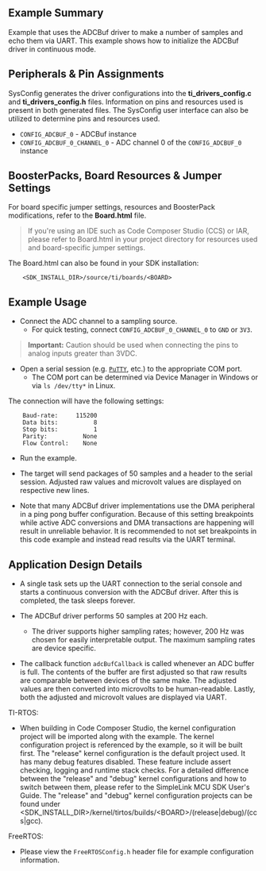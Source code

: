 ## Example Summary

Example that uses the ADCBuf driver to make a number of samples
and echo them via UART. This example shows how to initialize the
ADCBuf driver in continuous mode.

## Peripherals & Pin Assignments

SysConfig generates the driver configurations into the __ti_drivers_config.c__
and __ti_drivers_config.h__ files. Information on pins and resources used
is present in both generated files. The SysConfig user interface can also be
utilized to determine pins and resources used.

* `CONFIG_ADCBUF_0` - ADCBuf instance
* `CONFIG_ADCBUF_0_CHANNEL_0` - ADC channel 0 of the `CONFIG_ADCBUF_0` instance

## BoosterPacks, Board Resources & Jumper Settings

For board specific jumper settings, resources and BoosterPack modifications,
refer to the __Board.html__ file.

> If you're using an IDE such as Code Composer Studio (CCS) or IAR, please
refer to Board.html in your project directory for resources used and
board-specific jumper settings.

The Board.html can also be found in your SDK installation:

        <SDK_INSTALL_DIR>/source/ti/boards/<BOARD>

## Example Usage

* Connect the ADC channel to a sampling source.
    * For quick testing, connect `CONFIG_ADCBUF_0_CHANNEL_0` to `GND` or `3V3`.

>__Important:__ Caution should be used when connecting the pins to analog
inputs greater than 3VDC.

* Open a serial session (e.g. [`PuTTY`](http://www.putty.org/ "PuTTY's
Homepage"), etc.) to the appropriate COM port.
    * The COM port can be determined via Device Manager in Windows or via
`ls /dev/tty*` in Linux.

The connection will have the following settings:
```
    Baud-rate:     115200
    Data bits:          8
    Stop bits:          1
    Parity:          None
    Flow Control:    None
```

* Run the example.

* The target will send packages of 50 samples and a header to the serial
session. Adjusted raw values and microvolt values are displayed
on respective new lines.

* Note that many ADCBuf driver implementations use the DMA peripheral in a
ping pong buffer configuration. Because of this setting breakpoints while
active ADC conversions and DMA transactions are happening will result in
unreliable behavior. It is recommended to not set breakpoints in this code
example and instead read results via the UART terminal.

## Application Design Details

* A single task sets up the UART connection to the serial console and starts
a continuous conversion with the ADCBuf driver. After this is completed, the
task sleeps forever.

* The ADCBuf driver performs 50 samples at 200 Hz each.
    * The driver supports higher sampling rates; however, 200 Hz was chosen for
easily interpretable output. The maximum sampling rates are device specific.

* The callback function `adcBufCallback` is called whenever an ADC buffer is
full. The contents of the buffer are first adjusted so that raw results are
comparable between devices of the same make. The adjusted values are then
converted into microvolts to be human-readable. Lastly, both the adjusted and
microvolt values are displayed via UART.

TI-RTOS:

* When building in Code Composer Studio, the kernel configuration project will
be imported along with the example. The kernel configuration project is
referenced by the example, so it will be built first. The "release" kernel
configuration is the default project used. It has many debug features disabled.
These feature include assert checking, logging and runtime stack checks. For a
detailed difference between the "release" and "debug" kernel configurations and
how to switch between them, please refer to the SimpleLink MCU SDK User's
Guide. The "release" and "debug" kernel configuration projects can be found
under &lt;SDK_INSTALL_DIR&gt;/kernel/tirtos/builds/&lt;BOARD&gt;/(release|debug)/(ccs|gcc).

FreeRTOS:

* Please view the `FreeRTOSConfig.h` header file for example configuration
information.
